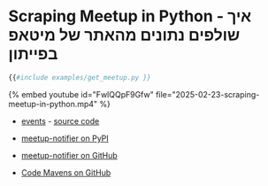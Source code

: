 # Scraping Meetup in Python - איך שולפים נתונים מהאתר של מיטאפ בפייתון


```python
{{#include examples/get_meetup.py }}
```

{% embed youtube id="FwlQQpF9Gfw" file="2025-02-23-scraping-meetup-in-python.mp4" %}

* [events](https://events.code-maven.com/) - [source code](https://github.com/szabgab/events/)

* [meetup-notifier on PyPI](https://pypi.org/project/meetup-notifier/)
* [meetup-notifier on GitHub](https://github.com/hiancdtrsnm/meetup-notifier)

* [Code Mavens on GitHub](https://www.meetup.com/code-mavens/)
